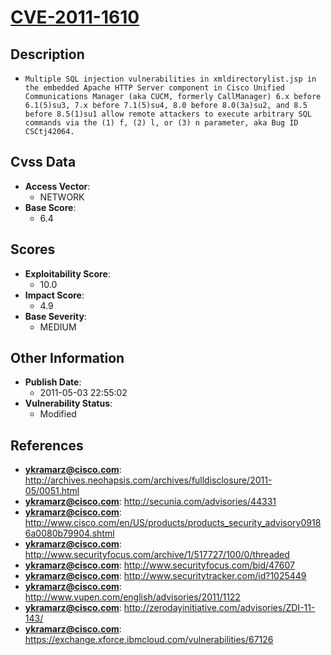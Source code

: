 
# [CVE-2011-1610](https://cve.mitre.org/cgi-bin/cvename.cgi?name=CVE-2011-1610)

## Description

- `Multiple SQL injection vulnerabilities in xmldirectorylist.jsp in the embedded Apache HTTP Server component in Cisco Unified Communications Manager (aka CUCM, formerly CallManager) 6.x before 6.1(5)su3, 7.x before 7.1(5)su4, 8.0 before 8.0(3a)su2, and 8.5 before 8.5(1)su1 allow remote attackers to execute arbitrary SQL commands via the (1) f, (2) l, or (3) n parameter, aka Bug ID CSCtj42064.`

## Cvss Data

- **Access Vector**:
  - NETWORK
- **Base Score**:
  - 6.4

## Scores

- **Exploitability Score**:
  - 10.0
- **Impact Score**:
  - 4.9
- **Base Severity**:
  - MEDIUM

## Other Information

- **Publish Date**:
  - 2011-05-03 22:55:02
- **Vulnerability Status**:
  - Modified

## References

- **ykramarz@cisco.com**: http://archives.neohapsis.com/archives/fulldisclosure/2011-05/0051.html
- **ykramarz@cisco.com**: http://secunia.com/advisories/44331
- **ykramarz@cisco.com**: http://www.cisco.com/en/US/products/products_security_advisory09186a0080b79904.shtml
- **ykramarz@cisco.com**: http://www.securityfocus.com/archive/1/517727/100/0/threaded
- **ykramarz@cisco.com**: http://www.securityfocus.com/bid/47607
- **ykramarz@cisco.com**: http://www.securitytracker.com/id?1025449
- **ykramarz@cisco.com**: http://www.vupen.com/english/advisories/2011/1122
- **ykramarz@cisco.com**: http://zerodayinitiative.com/advisories/ZDI-11-143/
- **ykramarz@cisco.com**: https://exchange.xforce.ibmcloud.com/vulnerabilities/67126
